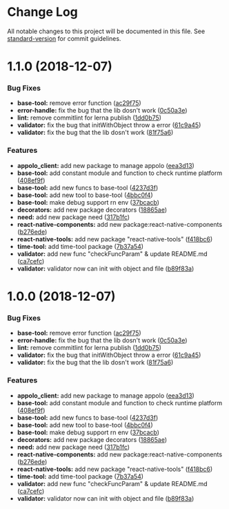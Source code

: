 # Change Log

All notable changes to this project will be documented in this file. See [standard-version](https://github.com/conventional-changelog/standard-version) for commit guidelines.

<a name="1.1.0"></a>
# 1.1.0 (2018-12-07)


### Bug Fixes

* **base-tool:** remove error function ([ac29f75](https://gitee.com/brokenMoon/Incpad/commits/ac29f75))
* **error-handle:** fix the bug that the lib dosn't work ([0c50a3e](https://gitee.com/brokenMoon/Incpad/commits/0c50a3e))
* **lint:** remove commitlint for lerna publish ([1dd0b75](https://gitee.com/brokenMoon/Incpad/commits/1dd0b75))
* **validator:** fix the bug that initWithObject throw a error ([61c9a45](https://gitee.com/brokenMoon/Incpad/commits/61c9a45))
* **validator:** fix the bug that the lib dosn't work ([81f75a6](https://gitee.com/brokenMoon/Incpad/commits/81f75a6))


### Features

* **appolo_client:** add new package to manage appolo ([eea3d13](https://gitee.com/brokenMoon/Incpad/commits/eea3d13))
* **base-tool:** add constant module and function to check runtime platform ([408ef9f](https://gitee.com/brokenMoon/Incpad/commits/408ef9f))
* **base-tool:** add new funcs to base-tool ([4237d3f](https://gitee.com/brokenMoon/Incpad/commits/4237d3f))
* **base-tool:** add new tool to base-tool ([4bbc0f4](https://gitee.com/brokenMoon/Incpad/commits/4bbc0f4))
* **base-tool:** make debug support rn env ([37bcacb](https://gitee.com/brokenMoon/Incpad/commits/37bcacb))
* **decorators:** add new package decorators ([18865ae](https://gitee.com/brokenMoon/Incpad/commits/18865ae))
* **need:** add new package need ([317b1fc](https://gitee.com/brokenMoon/Incpad/commits/317b1fc))
* **react-native-components:** add new package:react-native-components ([b276ede](https://gitee.com/brokenMoon/Incpad/commits/b276ede))
* **react-native-tools:** add new package "react-native-tools" ([f418bc6](https://gitee.com/brokenMoon/Incpad/commits/f418bc6))
* **time-tool:** add time-tool package ([7b37a54](https://gitee.com/brokenMoon/Incpad/commits/7b37a54))
* **validator:** add new func "checkFuncParam" & update README.md ([ca7cefc](https://gitee.com/brokenMoon/Incpad/commits/ca7cefc))
* **validator:** validator now can init with object and file ([b89f83a](https://gitee.com/brokenMoon/Incpad/commits/b89f83a))



# 1.0.0 (2018-12-07)


### Bug Fixes

* **base-tool:** remove error function ([ac29f75](https://gitee.com/brokenMoon/Incpad/commits/ac29f75))
* **error-handle:** fix the bug that the lib dosn't work ([0c50a3e](https://gitee.com/brokenMoon/Incpad/commits/0c50a3e))
* **lint:** remove commitlint for lerna publish ([1dd0b75](https://gitee.com/brokenMoon/Incpad/commits/1dd0b75))
* **validator:** fix the bug that initWithObject throw a error ([61c9a45](https://gitee.com/brokenMoon/Incpad/commits/61c9a45))
* **validator:** fix the bug that the lib dosn't work ([81f75a6](https://gitee.com/brokenMoon/Incpad/commits/81f75a6))


### Features

* **appolo_client:** add new package to manage appolo ([eea3d13](https://gitee.com/brokenMoon/Incpad/commits/eea3d13))
* **base-tool:** add constant module and function to check runtime platform ([408ef9f](https://gitee.com/brokenMoon/Incpad/commits/408ef9f))
* **base-tool:** add new funcs to base-tool ([4237d3f](https://gitee.com/brokenMoon/Incpad/commits/4237d3f))
* **base-tool:** add new tool to base-tool ([4bbc0f4](https://gitee.com/brokenMoon/Incpad/commits/4bbc0f4))
* **base-tool:** make debug support rn env ([37bcacb](https://gitee.com/brokenMoon/Incpad/commits/37bcacb))
* **decorators:** add new package decorators ([18865ae](https://gitee.com/brokenMoon/Incpad/commits/18865ae))
* **need:** add new package need ([317b1fc](https://gitee.com/brokenMoon/Incpad/commits/317b1fc))
* **react-native-components:** add new package:react-native-components ([b276ede](https://gitee.com/brokenMoon/Incpad/commits/b276ede))
* **react-native-tools:** add new package "react-native-tools" ([f418bc6](https://gitee.com/brokenMoon/Incpad/commits/f418bc6))
* **time-tool:** add time-tool package ([7b37a54](https://gitee.com/brokenMoon/Incpad/commits/7b37a54))
* **validator:** add new func "checkFuncParam" & update README.md ([ca7cefc](https://gitee.com/brokenMoon/Incpad/commits/ca7cefc))
* **validator:** validator now can init with object and file ([b89f83a](https://gitee.com/brokenMoon/Incpad/commits/b89f83a))
